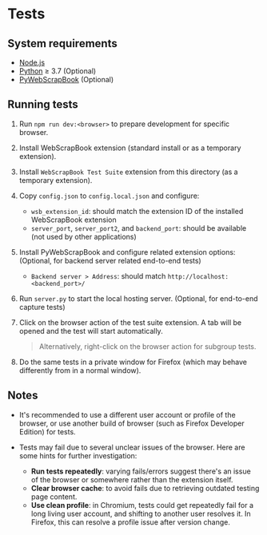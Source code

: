 # Tests

## System requirements

* [Node.js](https://nodejs.org)
* [Python](https://www.python.org) ≥ 3.7 (Optional)
* [PyWebScrapBook](https://github.com/danny0838/PyWebScrapBook) (Optional)

## Running tests

1. Run `npm run dev:<browser>` to prepare development for specific browser.

2. Install WebScrapBook extension (standard install or as a temporary extension).

3. Install `WebScrapBook Test Suite` extension from this directory (as a temporary extension).

4. Copy `config.json` to `config.local.json` and configure:
   * `wsb_extension_id`: should match the extension ID of the installed WebScrapBook extension
   * `server_port`, `server_port2`, and `backend_port`: should be available (not used by other applications)

5. Install PyWebScrapBook and configure related extension options: (Optional, for backend server related end-to-end tests)
   * `Backend server > Address`: should match `http://localhost:<backend_port>/`

6. Run `server.py` to start the local hosting server. (Optional, for end-to-end capture tests)

7. Click on the browser action of the test suite extension. A tab will be opened and the test will start automatically.
   > Alternatively, right-click on the browser action for subgroup tests.

7. Do the same tests in a private window for Firefox (which may behave differently from in a normal window).

## Notes

* It's recommended to use a different user account or profile of the browser, or use another build of browser (such as Firefox Developer Edition) for tests.

* Tests may fail due to several unclear issues of the browser. Here are some hints for further investigation:
  * **Run tests repeatedly**: varying fails/errors suggest there's an issue of the browser or somewhere rather than the extension itself.
  * **Clear browser cache**: to avoid fails due to retrieving outdated testing page content.
  * **Use clean profile**: in Chromium, tests could get repeatedly fail for a long living user account, and shifting to another user resolves it. In Firefox, this can resolve a profile issue after version change.

